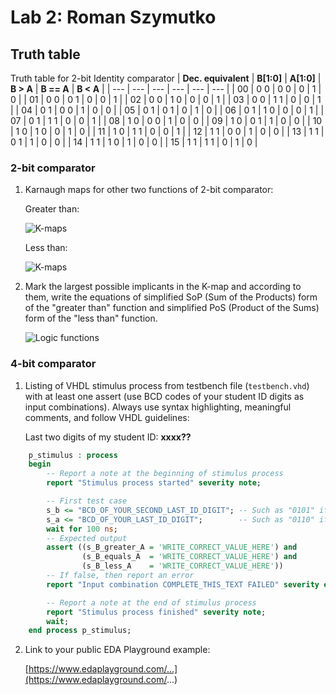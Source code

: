# Lab 2: Roman Szymutko
## Truth table
Truth table for 2-bit Identity comparator 
   | **Dec. equivalent** | **B[1:0]** | **A[1:0]** | **B > A** | **B == A** | **B < A** |
   | --- | --- | --- | --- | --- | --- |
   | 00 | 0 0 | 0 0 | 0 | 1 | 0 |
   | 01 | 0 0 | 0 1 | 0 | 0 | 1 |
   | 02 | 0 0 | 1 0 | 0 | 0 | 1 |
   | 03 | 0 0 | 1 1 | 0 | 0 | 1 |
   | 04 | 0 1 | 0 0 | 1 | 0 | 0 |
   | 05 | 0 1 | 0 1 | 0 | 1 | 0 |
   | 06 | 0 1 | 1 0 | 0 | 0 | 1 |
   | 07 | 0 1 | 1 1 | 0 | 0 | 1 |
   | 08 | 1 0 | 0 0 | 1 | 0 | 0 |
   | 09 | 1 0 | 0 1 | 1 | 0 | 0 |
   | 10 | 1 0 | 1 0 | 0 | 1 | 0 |
   | 11 | 1 0 | 1 1 | 0 | 0 | 1 |
   | 12 | 1 1 | 0 0 | 1 | 0 | 0 |
   | 13 | 1 1 | 0 1 | 1 | 0 | 0 |
   | 14 | 1 1 | 1 0 | 1 | 0 | 0 |
   | 15 | 1 1 | 1 1 | 0 | 1 | 0 |

### 2-bit comparator

1. Karnaugh maps for other two functions of 2-bit comparator:

   Greater than:

   ![K-maps](images/kmap_empty.png)

   Less than:

   ![K-maps](images/kmap_empty.png)

2. Mark the largest possible implicants in the K-map and according to them, write the equations of simplified SoP (Sum of the Products) form of the "greater than" function and simplified PoS (Product of the Sums) form of the "less than" function.

   ![Logic functions](images/comparator_min.png)

### 4-bit comparator

1. Listing of VHDL stimulus process from testbench file (`testbench.vhd`) with at least one assert (use BCD codes of your student ID digits as input combinations). Always use syntax highlighting, meaningful comments, and follow VHDL guidelines:

   Last two digits of my student ID: **xxxx??**

```vhdl
    p_stimulus : process
    begin
        -- Report a note at the beginning of stimulus process
        report "Stimulus process started" severity note;

        -- First test case
        s_b <= "BCD_OF_YOUR_SECOND_LAST_ID_DIGIT"; -- Such as "0101" if ID = xxxx56
        s_a <= "BCD_OF_YOUR_LAST_ID_DIGIT";        -- Such as "0110" if ID = xxxx56
        wait for 100 ns;
        -- Expected output
        assert ((s_B_greater_A = 'WRITE_CORRECT_VALUE_HERE') and
                (s_B_equals_A  = 'WRITE_CORRECT_VALUE_HERE') and
                (s_B_less_A    = 'WRITE_CORRECT_VALUE_HERE'))
        -- If false, then report an error
        report "Input combination COMPLETE_THIS_TEXT FAILED" severity error;

        -- Report a note at the end of stimulus process
        report "Stimulus process finished" severity note;
        wait;
    end process p_stimulus;
```

2. Link to your public EDA Playground example:

   [https://www.edaplayground.com/...](https://www.edaplayground.com/...)
